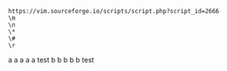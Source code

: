 
```
https://vim.sourceforge.io/scripts/script.php?script_id=2666
\m
\n
\*
\#
\r
```

a
a
a
a
a
test
b
b
b
b
b
test


